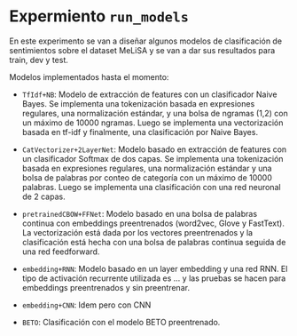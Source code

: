 # Expermiento `run_models`

En este experimento se van a diseñar algunos modelos de clasificación de sentimientos sobre el dataset MeLiSA y se van a dar sus resultados para train, dev y test.

Modelos implementados hasta el momento:

* `TfIdf+NB`: Modelo de extracción de features con un clasificador Naive Bayes. Se implementa una tokenización basada en expresiones regulares, una normalización estándar, y una bolsa de ngramas (1,2) con un máximo de 10000 ngramas. Luego se implementa una vectorización basada en tf-idf y finalmente, una clasificación por Naive Bayes. 

* `CatVectorizer+2LayerNet`: Modelo basado en extracción de features con un clasificador Softmax de dos capas. Se implementa una tokenización basada en expresiones regulares, una normalización estándar y una bolsa de palabras por conteo de categoría con un máximo de 10000 palabras. Luego se implementa una clasificación con una red neuronal de 2 capas.

* `pretrainedCBOW+FFNet`: Modelo basado en una bolsa de palabras continua con embeddings preentrenados (word2vec, Glove y FastText). La vectorización está dada por los vectores preentrenados y la clasificación está hecha con una bolsa de palabras continua seguida de una red feedforward.

* `embedding+RNN`: Modelo basado en un layer embedding y una red RNN. El tipo de activación recurrente utilizada es ... y las pruebas se hacen para embeddings preentrenados y sin preentrenar.

* `embedding+CNN`: Idem pero con CNN

* `BETO`: Clasificación con el modelo BETO preentrenado. 